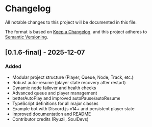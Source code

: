 # Changelog

All notable changes to this project will be documented in this file.

The format is based on [Keep a Changelog](https://keepachangelog.com/en/1.0.0/), and this project adheres to [Semantic Versioning](https://semver.org/spec/v2.0.0.html).

## [0.1.6-final] - 2025-12-07
### Added
- Modular project structure (Player, Queue, Node, Track, etc.)
- Robust auto-resume (player state recovery after restart)
- Dynamic node failover and health checks
- Advanced queue and player management
- betterAutoPlay and improved autoPause/autoResume
- TypeScript definitions for all major classes
- Example bot with Discord.js v14+ and persistent player state
- Improved documentation and README
- Contributor credits (Ryuzii, SoulDevs) 